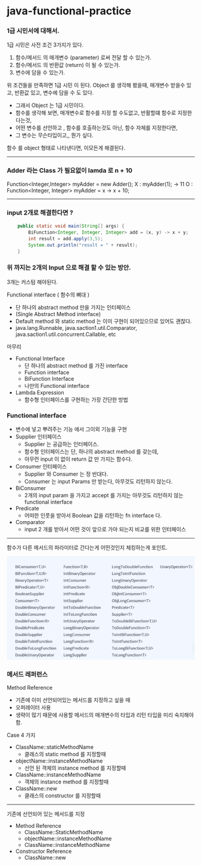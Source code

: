 # java-functional-practice

### 1급 시민서에 대해서.

1급 시민은 사전 조건 3가지가 있다.
1. 함수/메서드 의 매개변수 (parameter) 로써 전달 할 수 있는가.
2. 함수/메서드 의 반환값 (return) 이 될 수 있는가.
3. 변수에 담을 수 있는가.

위 조건들을 만족하면 1급 시민 이 된다.
Object 를 생각해 봤을때, 매개변수 받을수 있고, 반환값 있고, 변수에 담을 수 도 있다.
- 그래서 Object 는 1급 시민이다.
- 함수를 생각해 보면, 매개변수로 함수를 지정 할 수도없고, 반활할떄 함수로 지정한다는것,
- 어떤 변수를 선언하고 , 함수를 호출하는것도 아닌, 함수 자체를 지정한다면,
- 그 변수는 무슨타입이고,, 뭔가 싶다.

함수 를 object 형태로 나타낸다면, 이모든게 해결된다. 

---
### Adder 라는 Class 가  필요없이 lamda 로 n + 10

Function<Integer,Integer> myAdder = new Adder();
X : myAdder(1); -> 11
O : Function<Integer, Integer> myAdder = x -> x + 10;

---
### input 2개로 해결한다면 ?
```java
    public static void main(String[] args) {
        BiFunction<Integer, Integer, Integer> add = (x, y) -> x + y;
        int result = add.apply(3,5);
        System.out.println("result = " + result);
    }
```

### 위 까지는 2개의 Input 으로 해결 할 수 있는 방안.

3개는 커스텀 해야된다.

Functional interface ( 함수의 뼈대 )
- 단 하나의 abstract method 만을 가지는 인터페이스
- (Single Abstract Method interface)
- Default method 와 static method 는 이미 구현이 되어있으므로 있어도 괜찮다.
- java.lang.Runnable, java.saction1.util.Comparator, java.saction1.util.concurrent.Callable, etc


마무리
- Functional Interface
  - 단 하나의 abstract method 를 가진 interface
  - Function interface
  - BiFunction Interface
  - 나만의 Functional interface
- Lambda Expression
  - 함수형 인터페이스를 구현하는 가장 간단한 방법

### Functional interface
- 변수에 넣고 뿌려주는 기능 에서 그이외 기능을 구현
- Supplier 인터페이스
  - Supplier 는 공급하는 인터페이스.
  - 함수형 인터페이스는 단, 하나의 abstract method 를 갖는데, 
  - 아무런 input 이 없이 return 값 만 가지는 함수다.
- Consumer 인터페이스
  - Supplier 와 Consumer 는 정 반대다.
  - Consumer 는 input Params 만 받는다, 아무것도 리턴하지 않는다.
- BiConsumer
  - 2개의 input param 을 가지고 accept 를 가지는 아무것도 리턴하지 않는 functional interface
- Predicate
  - 어떠한 인풋을 받아서 Boolean 값을 리턴하는 fn interface 다.
- Comparator
  - input 2 개를 받아서 어떤 것이 앞으로 가야 되는지 비교를 위한 인터페이스

--- 
함수가 다른 메서드의 파라미터로 간다는게 어떤것인지 체킹하는게 포인트.

![img_1.png](img_1.png)

### 메서드 레퍼런스
Method Reference
- 기존에 이미 선언되어있는 메서드를 지정하고 싶을 때
- 오퍼레이터 사용
- 생략이 많기 때문에 사용할 메서드의 매개변수의 타입과 리턴 타입을 미리 숙지해야함.

Case 4 가지
- ClassName::staticMethodName
  - 클래스의 static method 를 지정할때
- objectName::instanceMethodName
  - 선언 된 객체의 instance method 를 지정할때
- ClassName::instanceMethodName
  - 객체의 instance method 를 지정할때
- ClassName::new 
  - 클래스의 constructor 를 지정할때
  
---

기존에 선언되어 있는 메서드를 지정
- Method Reference
  - ClassName::StaticMethodName
  - objectName::instanceMethodName
  - ClassName::instanceMethodName
- Constructor Reference
  - ClassName::new